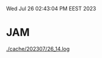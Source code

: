 Wed Jul 26 02:43:04 PM EEST 2023
# JAM
<a href='./cache/202307/26_14.log'>./cache/202307/26_14.log</a>
